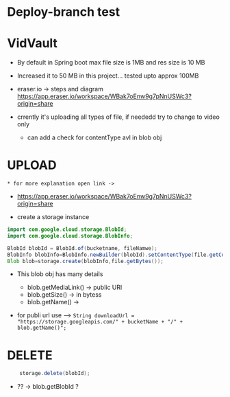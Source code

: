 # Deploy-branch test
# VidVault 

- By default in Spring boot max file size is 1MB and res size is 10 MB
- Increased it to 50 MB in this project... tested upto approx 100MB 
- eraser.io -> steps and diagram https://app.eraser.io/workspace/WBak7oEnw9g7pNnUSWc3?origin=share

- crrently it's uploading all types of file, if neededd try to change to video only
  - can add a check for contentType avl in blob obj

# UPLOAD   
    * for more explanation open link -> 
- https://app.eraser.io/workspace/WBak7oEnw9g7pNnUSWc3?origin=share

- create a storage instance

```java
import com.google.cloud.storage.BlobId;
import com.google.cloud.storage.BlobInfo;

BlobId blobId = BlobId.of(bucketname, fileNamwe);
BlobInfo blobInfo=BlobInfo.newBuilder(blobId).setContentType(file.getContentTpe().build());
Blob blob=storage.create(blobInfo,file.getBytes());
```
- This blob obj has many details
  - blob.getMediaLink()  ->  public URl
  - blob.getSize()  -> in bytess
  - blob.getName()  ->

- for publi url use --> 
```String downloadUrl = "https://storage.googleapis.com/" + bucketName + "/" + blob.getName()"; ```

# DELETE 
```java
    storage.delete(blobId); 
```
- ?? -> blob.getBlobId  ?





